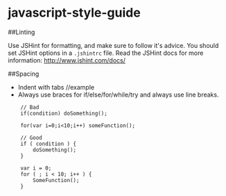 javascript-style-guide
======================

##Linting

Use JSHint for formatting, and make sure to follow it's advice. You should set JSHint options in a ```.jshintrc``` file. Read the JSHint docs for more information: http://www.jshint.com/docs/

##Spacing

* Indent with tabs
//example
*	Always use braces for if/else/for/while/try and always use line breaks.

```
	// Bad
	if(condition) doSomething();
	
	for(var i=0;i<10;i++) someFunction();

	// Good 
	if ( condition ) {
		doSomething();
	}

	var i = 0;
	for ( ; i < 10; i++ ) {
		SomeFunction();
	}

```
